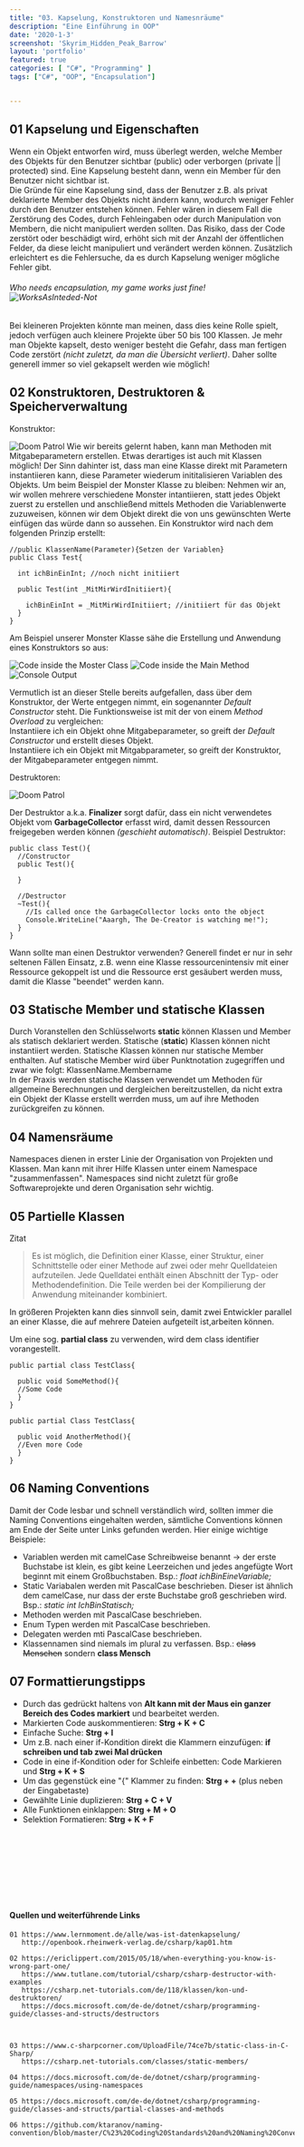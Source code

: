 ```yaml
---
title: "03. Kapselung, Konstruktoren und Namesnräume"
description: "Eine Einführung in OOP"
date: '2020-1-3'
screenshot: 'Skyrim_Hidden_Peak_Barrow'
layout: 'portfolio'
featured: true
categories: [ "C#", "Programming" ]
tags: ["C#", "OOP", "Encapsulation"]


---
```


## 01 Kapselung und Eigenschaften
Wenn ein Objekt entworfen wird, muss überlegt werden, welche Member des Objekts für den Benutzer sichtbar (public) oder verborgen (private || protected) sind. Eine Kapselung besteht dann, wenn ein Member für den Benutzer nicht sichtbar ist.  
Die Gründe für eine Kapselung sind, dass der Benutzer z.B. als privat deklarierte Member des Objekts nicht ändern kann, wodurch weniger Fehler durch den Benutzer entstehen können. Fehler wären in diesem Fall die Zerstörung des Codes, durch Fehleingaben oder durch Manipulation von Membern, die nicht manipuliert werden sollten. Das Risiko, dass der Code zerstört oder beschädigt wird, erhöht sich mit der Anzahl der öffentlichen Felder, da diese leicht manipuliert und verändert werden können. Zusätzlich erleichtert es die Fehlersuche, da es durch Kapselung weniger mögliche Fehler gibt.

###### *Who needs encapsulation, my game works just fine!* ![WorksAsInteded-Not](../worksAsIntended.gif "https://i.gifer.com/QIc1.gif" ) 

Bei kleineren Projekten könnte man meinen, dass dies keine Rolle spielt, jedoch verfügen auch kleinere Projekte über 50 bis 100 Klassen. Je mehr man Objekte kapselt, desto weniger besteht die Gefahr, dass man fertigen Code zerstört *(nicht zuletzt, da man die Übersicht verliert)*. Daher sollte generell immer so viel gekapselt werden wie möglich!

## 02 Konstruktoren, Destruktoren & Speicherverwaltung
Konstruktor:  

![Doom Patrol](../creator.jpg "https://i.ytimg.com/vi/u8FQNUlCYcA/maxresdefault.jpg" ) 
Wie wir bereits gelernt haben, kann man Methoden mit Mitgabeparametern erstellen. Etwas derartiges ist auch mit Klassen möglich! Der Sinn dahinter ist, dass man eine Klasse direkt mit Parametern instantiieren kann, diese Parameter wiederum inititalisieren Variablen des Objekts. Um beim Beispiel der Monster Klasse zu bleiben:
Nehmen wir an, wir wollen mehrere verschiedene Monster intantiieren, statt jedes Objekt zuerst zu erstellen und anschließend mittels Methoden die Variablenwerte zuzuweisen, können wir dem Objekt direkt die von uns gewünschten Werte einfügen das würde dann so aussehen.
Ein Konstruktor wird nach dem folgenden Prinzip erstellt: 


    
    //public KlassenName(Parameter){Setzen der Variablen}
    public Class Test{
      
      int ichBinEinInt; //noch nicht initiiert

      public Test(int _MitMirWirdInitiiert){

        ichBinEinInt = _MitMirWirdInitiiert; //initiiert für das Objekt
      }
    }  

Am Beispiel unserer Monster Klasse sähe die Erstellung und Anwendung eines Konstruktors so aus:  

![](../constructorClass.PNG "Code inside the Moster Class" )
![](../constructorMain.PNG "Code inside the Main Method" )
![](../constructorOutput.PNG "Console Output" )

Vermutlich ist an dieser Stelle bereits aufgefallen, dass über dem Konstruktor, der Werte entgegen nimmt, ein sogenannter *Default Constructor* steht. Die Funktionsweise ist mit der von einem *Method Overload* zu vergleichen:  
Instantiiere ich ein Objekt ohne Mitgabeparameter, so greift der *Default Constructor* und erstellt dieses Objekt.  
Instantiiere ich ein Objekt mit Mitgabparameter, so greift der Konstruktor, der Mitgabeparameter entgegen nimmt.

Destruktoren:  

![Doom Patrol](../decreator.jpg "https://i.ytimg.com/vi/u8FQNUlCYcA/maxresdefault.jpg" )  

Der Destruktor a.k.a. **Finalizer** sorgt dafür, dass ein nicht verwendetes Objekt vom **GarbageCollector** erfasst wird, damit dessen Ressourcen freigegeben werden können *(geschieht automatisch)*. Beispiel Destruktor:

    public class Test(){
      //Constructor
      public Test(){

      }

      //Destructor
      ~Test(){
        //Is called once the GarbageCollector locks onto the object
        Console.WriteLine("Aaargh, The De-Creator is watching me!"); 
      }
    }
  
Wann sollte man einen Destruktor verwenden? Generell findet er nur in sehr seltenen Fällen Einsatz, z.B. wenn eine Klasse ressourcenintensiv mit einer Ressource gekoppelt ist und die Ressource erst gesäubert werden muss, damit die Klasse "beendet" werden kann.

## 03 Statische Member und statische Klassen
Durch Voranstellen den Schlüsselworts **static** können Klassen und Member als statisch deklariert werden. Statische (**static**) Klassen können nicht instantiiert werden. Statische Klassen können nur statische Member enthalten. Auf statische Member wird über Punktnotation zugegriffen und zwar wie folgt: KlassenName.Membername  
In der Praxis werden statische Klassen verwendet um Methoden für allgemeine Berechnungen und dergleichen bereitzustellen, da nicht extra ein Objekt der Klasse erstellt werrden muss, um auf ihre Methoden zurückgreifen zu können.

## 04 Namensräume
Namespaces dienen in erster Linie der Organisation von Projekten und Klassen. Man kann mit ihrer Hilfe Klassen unter einem Namespace "zusammenfassen". Namespaces sind nicht zuletzt für große Softwareprojekte und deren Organisation sehr wichtig.

## 05 Partielle Klassen
Zitat
>Es ist möglich, die Definition einer Klasse, einer Struktur, einer Schnittstelle oder einer Methode auf zwei oder mehr Quelldateien aufzuteilen. Jede Quelldatei enthält einen Abschnitt der Typ- oder Methodendefinition. Die Teile werden bei der Kompilierung der Anwendung miteinander kombiniert.

In größeren Projekten kann dies sinnvoll sein, damit zwei Entwickler parallel an einer Klasse, die auf mehrere Dateien aufgeteilt ist,arbeiten können.

Um eine sog. **partial class** zu verwenden, wird dem class identifier vorangestellt.
      
    public partial class TestClass{
      
      public void SomeMethod(){
      //Some Code
      }
    }

    public partial Class TestClass{

      public void AnotherMethod(){
      //Even more Code
      }
    }

## 06 Naming Conventions
Damit der Code lesbar und schnell verständlich wird, sollten immer die Naming Conventions eingehalten werden, sämtliche Conventions können am Ende der Seite unter Links gefunden werden. Hier einige wichtige Beispiele:
- Variablen werden mit camelCase Schreibweise benannt -> der erste Buchstabe ist klein, es gibt keine Leerzeichen und jedes angefügte Wort beginnt mit einem Großbuchstaben. Bsp.: *float ichBinEineVariable;*
- Static Variabalen werden mit PascalCase beschrieben. Dieser ist ähnlich dem camelCase, nur dass der erste Buchstabe groß geschrieben wird. Bsp.: *static int IchBinStatisch;*
- Methoden werden mit PascalCase beschrieben.
- Enum Typen werden mit PascalCase beschrieben.
- Delegaten werden mti PascalCase beschrieben.
- Klassennamen sind niemals im plural zu verfassen. Bsp.: ~~class Menschen~~ sondern **class Mensch**

## 07 Formattierungstipps
- Durch das gedrückt haltens von **Alt kann mit der Maus ein ganzer Bereich des Codes markiert** und bearbeitet werden.
- Markierten Code auskommentieren: **Strg + K + C**
- Einfache Suche: **Strg + I**
- Um z.B. nach einer if-Kondition direkt die Klammern einzufügen: **if schreiben und tab zwei Mal drücken**
- Code in eine if-Kondition oder for Schleife einbetten: Code Markieren und **Strg + K + S**
- Um das gegenstück eine "{" Klammer zu finden: **Strg + +** (plus neben der Eingabetaste)
- Gewählte Linie duplizieren: **Strg + C + V**
- Alle Funktionen einklappen: **Strg + M + O**
- Selektion Formatieren: **Strg + K + F**


&ensp;  
&ensp;  
&ensp;  
&ensp;  
&ensp;  
&ensp;  
&ensp;  
#### **Quellen und weiterführende Links**
```
01 https://www.lernmoment.de/alle/was-ist-datenkapselung/
   http://openbook.rheinwerk-verlag.de/csharp/kap01.htm

02 https://ericlippert.com/2015/05/18/when-everything-you-know-is-wrong-part-one/
   https://www.tutlane.com/tutorial/csharp/csharp-destructor-with-examples
   https://csharp.net-tutorials.com/de/118/klassen/kon-und-destruktoren/
   https://docs.microsoft.com/de-de/dotnet/csharp/programming-guide/classes-and-structs/destructors



03 https://www.c-sharpcorner.com/UploadFile/74ce7b/static-class-in-C-Sharp/ 
   https://csharp.net-tutorials.com/classes/static-members/

04 https://docs.microsoft.com/de-de/dotnet/csharp/programming-guide/namespaces/using-namespaces

05 https://docs.microsoft.com/de-de/dotnet/csharp/programming-guide/classes-and-structs/partial-classes-and-methods

06 https://github.com/ktaranov/naming-convention/blob/master/C%23%20Coding%20Standards%20and%20Naming%20Conventions.md